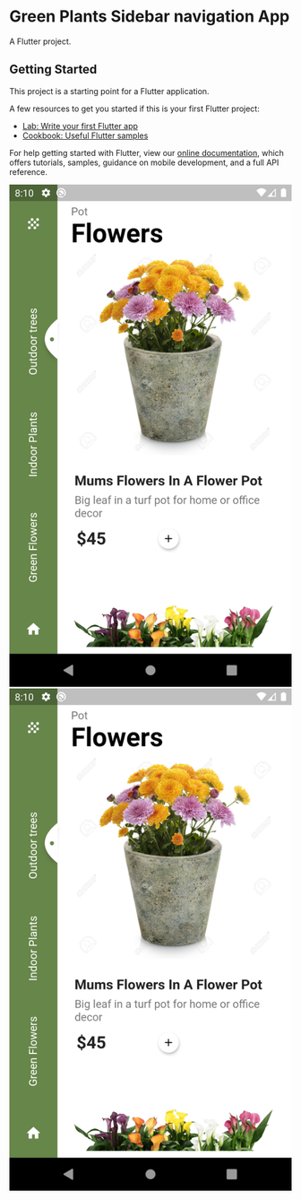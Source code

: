 # Green Plants Sidebar navigation App

A Flutter project.

## Getting Started

This project is a starting point for a Flutter application.

A few resources to get you started if this is your first Flutter project:

- [Lab: Write your first Flutter app](https://flutter.dev/docs/get-started/codelab)
- [Cookbook: Useful Flutter samples](https://flutter.dev/docs/cookbook)

For help getting started with Flutter, view our
[online documentation](https://flutter.dev/docs), which offers tutorials,
samples, guidance on mobile development, and a full API reference.

![Screenshot](https://github.com/nacuta/Green_Plants_App/blob/master/screenshots/Screenshot_1613801417.png?raw=true "Indoor Plants Page")
![Screenshot](screenshots\Screenshot_1613801417.png?raw=true "Pot Flowers Page")
